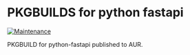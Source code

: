 # PKGBUILDS for python fastapi

[![Maintenance](https://img.shields.io/maintenance/yes/2020.svg)]()

PKGBUILD for python-fastapi published to AUR.
